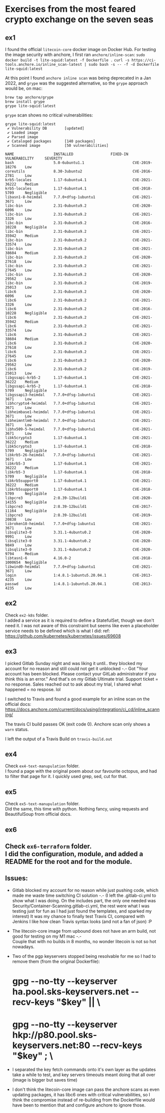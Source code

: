 # Exercises from the most feared crypto exchange on the seven seas

## ex1
I found the official `litecoin-core` docker image on Docker Hub.
For testing the image security with anchore, I first ran `anchore/inline-scan`:
`sudo docker build -t lite-squid:latest -f Dockerfile .`
`curl -s https://ci-tools.anchore.io/inline_scan-latest | sudo bash -s -- -f -d Dockerfile lite-squid:latest`

At this point I found `anchore inline scan` was being deprecated in a Jan 2022, and `grype` was the suggested alternative, so the `grype` approach would be, on mac:
```
brew tap anchore/grype
brew install grype
grype lite-squid:latest
```
`grype` scan shows no critical vulnerabilities:
```
grype lite-squid:latest
 ✔ Vulnerability DB        [updated]
 ✔ Loaded image
 ✔ Parsed image
 ✔ Cataloged packages      [140 packages]
 ✔ Scanned image           [50 vulnerabilities]

NAME                  INSTALLED                 FIXED-IN  VULNERABILITY     SEVERITY
bash                  5.0-6ubuntu1.1                      CVE-2019-18276    Low
coreutils             8.30-3ubuntu2                       CVE-2016-2781     Low
krb5-locales          1.17-6ubuntu4.1                     CVE-2021-36222    Medium
krb5-locales          1.17-6ubuntu4.1                     CVE-2018-5709     Negligible
libasn1-8-heimdal     7.7.0+dfsg-1ubuntu1                 CVE-2021-3671     Low
libc-bin              2.31-0ubuntu9.2                     CVE-2020-6096     Low
libc-bin              2.31-0ubuntu9.2                     CVE-2021-3326     Low
libc-bin              2.31-0ubuntu9.2                     CVE-2016-10228    Negligible
libc-bin              2.31-0ubuntu9.2                     CVE-2021-35942    Medium
libc-bin              2.31-0ubuntu9.2                     CVE-2021-33574    Low
libc-bin              2.31-0ubuntu9.2                     CVE-2021-38604    Medium
libc-bin              2.31-0ubuntu9.2                     CVE-2020-27618    Low
libc-bin              2.31-0ubuntu9.2                     CVE-2021-27645    Low
libc-bin              2.31-0ubuntu9.2                     CVE-2020-29562    Low
libc-bin              2.31-0ubuntu9.2                     CVE-2019-25013    Low
libc6                 2.31-0ubuntu9.2                     CVE-2020-6096     Low
libc6                 2.31-0ubuntu9.2                     CVE-2021-3326     Low
libc6                 2.31-0ubuntu9.2                     CVE-2016-10228    Negligible
libc6                 2.31-0ubuntu9.2                     CVE-2021-35942    Medium
libc6                 2.31-0ubuntu9.2                     CVE-2021-33574    Low
libc6                 2.31-0ubuntu9.2                     CVE-2021-38604    Medium
libc6                 2.31-0ubuntu9.2                     CVE-2020-27618    Low
libc6                 2.31-0ubuntu9.2                     CVE-2021-27645    Low
libc6                 2.31-0ubuntu9.2                     CVE-2020-29562    Low
libc6                 2.31-0ubuntu9.2                     CVE-2019-25013    Low
libgssapi-krb5-2      1.17-6ubuntu4.1                     CVE-2021-36222    Medium
libgssapi-krb5-2      1.17-6ubuntu4.1                     CVE-2018-5709     Negligible
libgssapi3-heimdal    7.7.0+dfsg-1ubuntu1                 CVE-2021-3671     Low
libhcrypto4-heimdal   7.7.0+dfsg-1ubuntu1                 CVE-2021-3671     Low
libheimbase1-heimdal  7.7.0+dfsg-1ubuntu1                 CVE-2021-3671     Low
libheimntlm0-heimdal  7.7.0+dfsg-1ubuntu1                 CVE-2021-3671     Low
libhx509-5-heimdal    7.7.0+dfsg-1ubuntu1                 CVE-2021-3671     Low
libk5crypto3          1.17-6ubuntu4.1                     CVE-2021-36222    Medium
libk5crypto3          1.17-6ubuntu4.1                     CVE-2018-5709     Negligible
libkrb5-26-heimdal    7.7.0+dfsg-1ubuntu1                 CVE-2021-3671     Low
libkrb5-3             1.17-6ubuntu4.1                     CVE-2021-36222    Medium
libkrb5-3             1.17-6ubuntu4.1                     CVE-2018-5709     Negligible
libkrb5support0       1.17-6ubuntu4.1                     CVE-2021-36222    Medium
libkrb5support0       1.17-6ubuntu4.1                     CVE-2018-5709     Negligible
libpcre3              2:8.39-12build1                     CVE-2020-14155    Negligible
libpcre3              2:8.39-12build1                     CVE-2017-11164    Negligible
libpcre3              2:8.39-12build1                     CVE-2019-20838    Low
libroken18-heimdal    7.7.0+dfsg-1ubuntu1                 CVE-2021-3671     Low
libsqlite3-0          3.31.1-4ubuntu0.2                   CVE-2020-9991     Low
libsqlite3-0          3.31.1-4ubuntu0.2                   CVE-2020-9849     Low
libsqlite3-0          3.31.1-4ubuntu0.2                   CVE-2020-9794     Medium
libtasn1-6            4.16.0-2                            CVE-2018-1000654  Negligible
libwind0-heimdal      7.7.0+dfsg-1ubuntu1                 CVE-2021-3671     Low
login                 1:4.8.1-1ubuntu5.20.04.1            CVE-2013-4235     Low
passwd                1:4.8.1-1ubuntu5.20.04.1            CVE-2013-4235     Low
```
## ex2
Check `ex2-k8s` folder.  
I added a service as it is required to define a StatefulSet, though we don't need it.
I was not aware of this constraint but seems like even a placeholder service needs to be defined which is what I did:
ref: https://github.com/kubernetes/kubernetes/issues/69608

## ex3
I picked Gitlab Sunday night and was liking it until.. they blocked my account for no reason and still could not get it unblocked -.-
Got "Your account has been blocked. Please contact your GitLab administrator if you think this is an error."
And that's on my Gitlab Ultimate trial. 
Support ticket = no response. 
Sales reached out to ask about my trial, I shared what happened = no respose. lol

I switched to Travis and found a good example for an inline scan on the official docs:
https://docs.anchore.com/current/docs/using/integration/ci_cd/inline_scanning/

The travis CI build passes OK (exit code 0). Anchore scan only shows a `warn` status.

I left the output of a Travis Build on `travis-build.out`

## ex4
Check `ex4-text-manupulation` folder.  
I found a page with the original poem about our favourite octopus, and had to filter that page for it.
I quickly used grep, sed, cut for that. 

## ex5
Check `ex5-text-manupulation` folder.  
Did the same, this time with python. Nothing fancy, using requests and BeautifulSoup from official docs.


## ex6
Check `ex6-terraform` folder.  
I did the configuration, module, and added a README for the root and for the module.
---

## Issues:
* Gitlab blocked my account for no reason while just pushing code, which made me waste time switching CI solution -.-
(I left the .gitlab-ci.yml to show what I was doing. On the includes part, the only one needed was Security/Container-Scanning.gitlab-ci.yml, the rest were what I was testing just for fun as I had just found the templates, and sparked my interest)
It was my chance to finally test Travis CI, compared with Jenkins I like how clean Travis syntax looks (and not a fan of json) :P

* The litecoin-core image from upbound does not have an arm build, not good for testing on my M1 mac -.-  
Couple that with no builds in 8 months, no wonder litecoin is not so hot nowadays.

* Two of the pgp keyservers stopped being resolvable for me so I had to remove them (from the original Dockerfile):
    # gpg --no-tty --keyserver ha.pool.sks-keyservers.net --recv-keys "$key" || \
    # gpg --no-tty --keyserver hkp://p80.pool.sks-keyservers.net:80 --recv-keys "$key" ; \

* I separated the key fetch commands onto it's own layer as the updates take a while to test, and key servers timeouts meant doing that all over (image is bigger but saves time)

* I don't think the litecoin-core image can pass the anchore scans as even updating packages, it has libc6 ones with critical vulnerabilities,
so I think the compromise instead of re-building from the Dockerfile would have been to mention that and configure anchore to ignore those.
